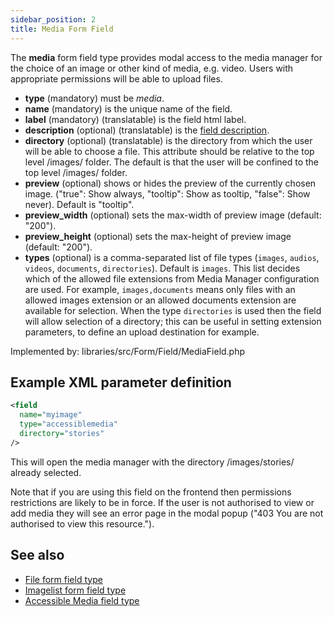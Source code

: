 ```yaml
---
sidebar_position: 2
title: Media Form Field
---
```


The **media** form field type provides modal access to the media manager for the choice of an image or other kind of media, e.g. video. Users with appropriate permissions will be able to upload files.

- **type** (mandatory) must be *media*.
- **name** (mandatory) is the unique name of the field.
- **label** (mandatory) (translatable) is the field html label.
- **description** (optional) (translatable) is the [field description](../standard-form-field-attributes.md#description).
- **directory** (optional) (translatable) is the directory from which the user will be able to choose a file. This attribute should be relative to the top level /images/ folder. The default is that the user will be confined to the top level /images/ folder.
-  **preview** (optional) shows or hides the preview of the currently chosen image. ("true": Show always, "tooltip": Show as tooltip, "false": Show never). Default is "tooltip".
- **preview_width** (optional) sets the max-width of preview image (default: "200").
- **preview_height** (optional) sets the max-height of preview image (default: "200").
- **types** (optional) is a comma-separated list of file types (`images`, `audios`, `videos`, `documents`, `directories`). 
Default is `images`. This list decides which of the allowed file extensions from Media Manager configuration are used. 
For example, `images,documents` means only files with an allowed images extension or an allowed documents extension are available for selection. 
When the type `directories` is used then the field will allow selection of a directory; 
this can be useful in setting extension parameters, to define an upload destination for example.

Implemented by: libraries/src/Form/Field/MediaField.php

## Example XML parameter definition

```xml
<field
  name="myimage"
  type="accessiblemedia"
  directory="stories"
/>
```
This will open the media manager with the directory /images/stories/ already selected.

Note that if you are using this field on the frontend then permissions restrictions are likely to be in force. If the user is not authorised to view or add media they will see an error page in the modal popup ("403 You are not authorised to view this resource.").

## See also

* [File form field type](file.md)
* [Imagelist form field type](imagelist.md)
* [Accessible Media field type](./accessiblemedia.md)
